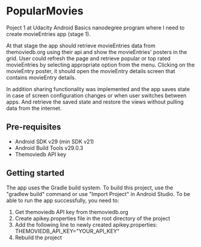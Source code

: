 # PopularMovies
Poject 1 at Udacity Android Basics nanodegree program where I need to create movieEntries app (stage 1).

At that stage the app should retrieve movieEntries data from themoviedb.org using their api and show the movieEntries' posters in the grid.
User could refresh the page and retrieve popular or top rated movieEntries by selecting appropriate option from the menu.
Clicking on the movieEntry poster, it should open the movieEntry details screen that contains movieEntry details.

In addition sharing functionality was implemented and the app saves state in case of screen configuration changes or when user switches between apps.
And retrieve the saved state and restore the views without pulling data from the internet.

## Pre-requisites
* Android SDK v29 (min SDK v21)
* Android Build Tools v29.0.3
* Themoviedb API key

## Getting started
The app uses the Gradle build system. To build this project, use the "gradlew build" command or use "Import Project" in Android Studio.
To be able to run the app successfully, you need to:
1. Get themoviedb API key from themoviedb.org
2. Create apikey.properties file in the root directory of the project
3. Add the following line to newly created apikey.properties: THEMOVIEDB_API_KEY="YOUR_API_KEY"
4. Rebuild the project
